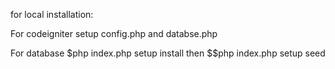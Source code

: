 for local installation:

For codeigniter
setup config.php and databse.php

For database
$php index.php setup install
then
$$php index.php setup seed